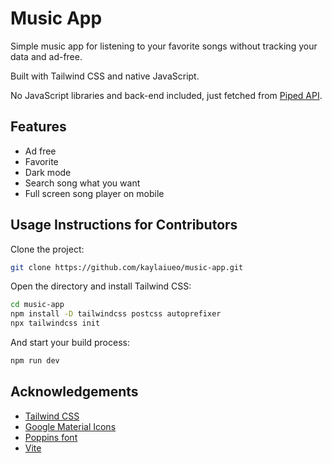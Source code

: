 # Music App

Simple music app for listening to your favorite songs without tracking your data and ad-free.

Built with Tailwind CSS and native JavaScript.

No JavaScript libraries and back-end included, just fetched from [Piped API](https://docs.piped.video/).

## Features

- Ad free
- Favorite
- Dark mode
- Search song what you want
- Full screen song player on mobile

## Usage Instructions for Contributors

Clone the project:

```bash
git clone https://github.com/kaylaiueo/music-app.git
```

Open the directory and install Tailwind CSS:

```bash
cd music-app
npm install -D tailwindcss postcss autoprefixer
npx tailwindcss init
```

And start your build process:

```bash
npm run dev
```

## Acknowledgements

- [Tailwind CSS](https://tailwindcss.com/)
- [Google Material Icons](https://fonts.google.com/icons)
- [Poppins font](https://fonts.google.com/specimen/Poppins?query=poppin)
- [Vite](https://vitejs.dev/)
